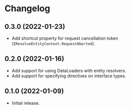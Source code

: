 # Changelog

## 0.3.0 (2022-01-23)

* Add shortcut property for request cancellation token (`IResolveEntityContext.RequestAborted`).

## 0.2.0 (2022-01-16)

* Add support for using DataLoaders with entity resolvers.
* Add support for specifying directives on interface types.

## 0.1.0 (2022-01-09)

* Initial release.